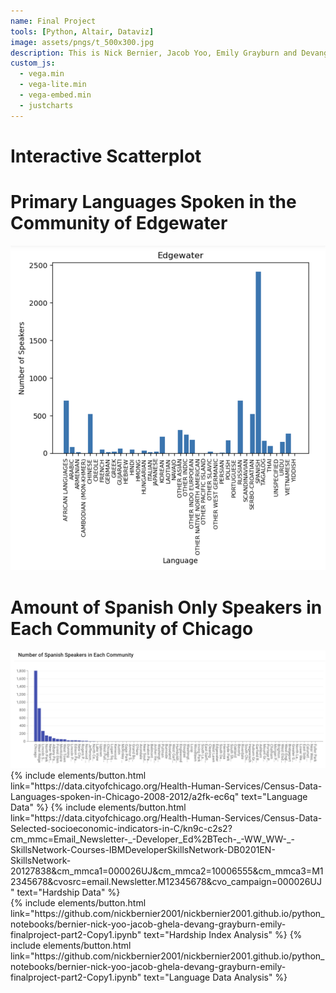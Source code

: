```yaml
---
name: Final Project 
tools: [Python, Altair, Dataviz]
image: assets/pngs/t_500x300.jpg
description: This is Nick Bernier, Jacob Yoo, Emily Grayburn and Devang Ghela's Final Project Submission!
custom_js:
  - vega.min
  - vega-lite.min
  - vega-embed.min
  - justcharts
---
```



# Interactive Scatterplot 

<vegachart schema-url="{{ site.baseurl }}/assets/json/final_interactive_chart.json" style="width: 50%"></vegachart>


# Primary Languages Spoken in the Community of Edgewater

<img src="/assets/pngs/Edgewater_Languages_Spoken.png" alt="Edgewater Languages">

# Amount of Spanish Only Speakers in Each Community of Chicago

<img src="/assets/pngs/Spanish_Speakers_in_each_Community.png" alt="Spanish Only Speakers In Chicago">

<div class="left">
{% include elements/button.html link="https://data.cityofchicago.org/Health-Human-Services/Census-Data-Languages-spoken-in-Chicago-2008-2012/a2fk-ec6q" text="Language Data" %}
{% include elements/button.html link="https://data.cityofchicago.org/Health-Human-Services/Census-Data-Selected-socioeconomic-indicators-in-C/kn9c-c2s2?cm_mmc=Email_Newsletter-_-Developer_Ed%2BTech-_-WW_WW-_-SkillsNetwork-Courses-IBMDeveloperSkillsNetwork-DB0201EN-SkillsNetwork-20127838&cm_mmca1=000026UJ&cm_mmca2=10006555&cm_mmca3=M12345678&cvosrc=email.Newsletter.M12345678&cvo_campaign=000026UJ" text="Hardship Data" %}
</div>

<div class="right"><div class="right">
{% include elements/button.html link="https://github.com/nickbernier2001/nickbernier2001.github.io/python_notebooks/bernier-nick-yoo-jacob-ghela-devang-grayburn-emily-finalproject-part2-Copy1.ipynb" text="Hardship Index Analysis" %}
{% include elements/button.html link="https://github.com/nickbernier2001/nickbernier2001.github.io/python_notebooks/bernier-nick-yoo-jacob-ghela-devang-grayburn-emily-finalproject-part2-Copy1.ipynb" text="Language Data Analysis" %}
</div>

